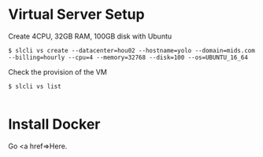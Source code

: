 
# Virtual Server Setup
Create 4CPU, 32GB RAM, 100GB disk with Ubuntu
```
$ slcli vs create --datacenter=hou02 --hostname=yolo --domain=mids.com --billing=hourly --cpu=4 --memory=32768 --disk=100 --os=UBUNTU_16_64
```

Check the provision of the VM
```
$ slcli vs list


```

# Install Docker

Go <a href=>Here</a>.
